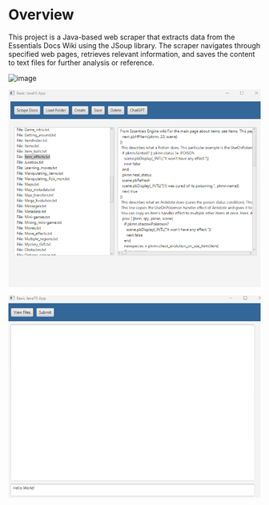 # Overview 
This project is a Java-based web scraper that extracts data from the Essentials Docs Wiki using the JSoup library. The scraper navigates through specified web pages, retrieves relevant information, and saves the content to text files for further analysis or reference.

![image](https://github.com/michaelm4320/WebScraper/assets/62119636/4debc69c-1cde-4eec-8778-bfdc80219afe)

![img.png](img.png)

![img_1.png](img_1.png)
